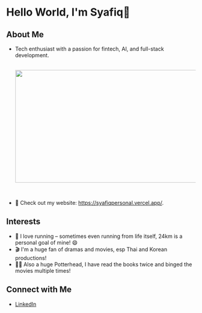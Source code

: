 # Hello World, I'm Syafiq👋

## About Me
- Tech enthusiast with a passion for fintech, AI, and full-stack development.

  <div align="center">
    <br/>
  <img src="https://i.pinimg.com/originals/b9/e6/af/b9e6af0cf837dfcc444d184d1c4e6286.gif" width="500" height="300"/>
</div><br/>

- 📝 Check out my website: https://syafiqpersonal.vercel.app/.

## Interests
- 🏃 I love running – sometimes even running from life itself, 24km is a personal goal of mine! 😄
- 🎬 I'm a huge fan of dramas and movies, esp Thai and Korean productions!
- 🧙‍♂️ Also a huge Potterhead, I have read the books twice and binged the movies multiple times!
  

## Connect with Me
- [LinkedIn](https://www.linkedin.com/in/syafiq9326)

